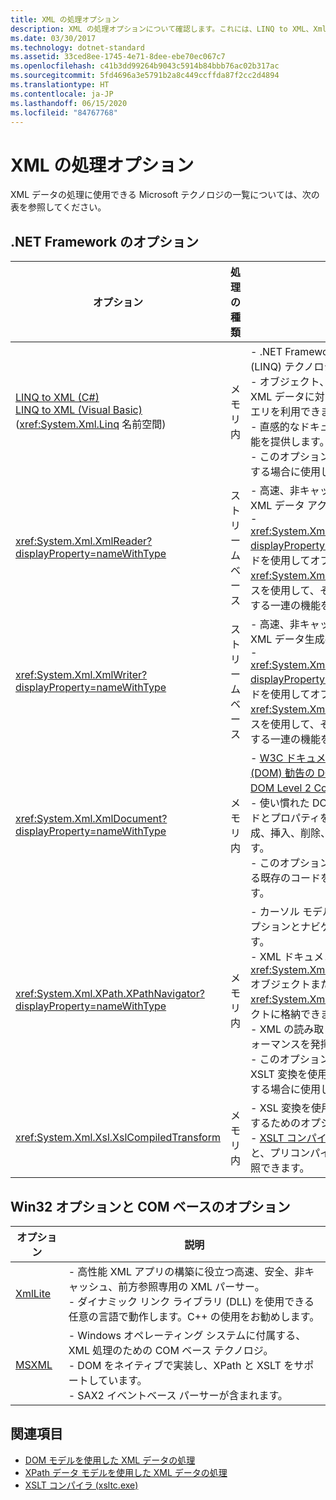 ```yaml
---
title: XML の処理オプション
description: XML の処理オプションについて確認します。これには、LINQ to XML、XmlReader、XmlWriter、XmlDocument、XPathNavigator、XslCompiledTransform、XmlLite、MSXML が含まれます。
ms.date: 03/30/2017
ms.technology: dotnet-standard
ms.assetid: 33ced8ee-1745-4e71-8dee-ebe70ec067c7
ms.openlocfilehash: c41b3dd99264b9043c5914b84bbb76ac02b317ac
ms.sourcegitcommit: 5fd4696a3e5791b2a8c449ccffda87f2cc2d4894
ms.translationtype: HT
ms.contentlocale: ja-JP
ms.lasthandoff: 06/15/2020
ms.locfileid: "84767768"
---
```

# <a name="xml-processing-options"></a>XML の処理オプション
XML データの処理に使用できる Microsoft テクノロジの一覧については、次の表を参照してください。  
  
## <a name="net-framework-options"></a>.NET Framework のオプション  
  
|**オプション**|**処理の種類**|**説明**|  
|----------------|-------------------------|---------------------|  
|[LINQ to XML (C#)](../../../csharp/programming-guide/concepts/linq/linq-to-xml-overview.md) <br/> [LINQ to XML (Visual Basic)](../../../visual-basic/programming-guide/concepts/linq/linq-to-xml.md) <br />(<xref:System.Xml.Linq> 名前空間)|メモリ内|- .NET Framework の統合言語クエリ (LINQ) テクノロジに基づいています。<br />- オブジェクト、リレーショナル データ、XML データに対して SQL と同じようにクエリを利用できます。<br />- 直感的なドキュメント作成および変換機能を提供します。<br />- このオプションは、新しいコードを記述する場合に使用します。|  
|<xref:System.Xml.XmlReader?displayProperty=nameWithType>|ストリーム ベース|- 高速、非キャッシュ、前方参照専用の XML データ アクセス手段を提供します。<br />- <xref:System.Xml.XmlReader.Create%2A?displayProperty=nameWithType> メソッドを使用してオブジェクトを作成し、<xref:System.Xml.XmlReaderSettings> クラスを使用して、そのオブジェクトで有効にする一連の機能を指定できます。|  
|<xref:System.Xml.XmlWriter?displayProperty=nameWithType>|ストリーム ベース|- 高速、非キャッシュ、前方参照専用の XML データ生成手段を提供します。<br />- <xref:System.Xml.XmlWriter.Create%2A?displayProperty=nameWithType> メソッドを使用してオブジェクトを作成し、<xref:System.Xml.XmlWriterSettings> クラスを使用して、そのオブジェクトで有効にする一連の機能を指定できます。|  
|<xref:System.Xml.XmlDocument?displayProperty=nameWithType>|メモリ内|- [W3C ドキュメント オブジェクト モデル (DOM) 勧告の DOM Level 1 Core](https://www.w3.org/TR/REC-DOM-Level-1/level-one-core.html) および [DOM Level 2 Core](https://www.w3.org/TR/DOM-Level-2-Core/) を実装します。<br />- 使い慣れた DOM モデルに基づくメソッドとプロパティを使用して、ノードを作成、挿入、削除、変更することができます。<br />- このオプションは、W3C DOM を利用する既存のコードを変更する場合に使用します。|  
|<xref:System.Xml.XPath.XPathNavigator?displayProperty=nameWithType>|メモリ内|- カーソル モデルを利用する複数の編集オプションとナビゲーション機能を提供します。<br />- XML ドキュメントを <xref:System.Xml.XPath.XPathDocument> オブジェクトまたは <xref:System.Xml.XmlDocument> オブジェクトに格納できます。<br />- XML の読み取り専用処理で優れたパフォーマンスを発揮します。<br />- このオプションは、XPath クエリや XSLT 変換を使用して既存のコードを変更する場合に使用します。|  
|<xref:System.Xml.Xsl.XslCompiledTransform>|メモリ内|- XSL 変換を使用して XML データを変換するためのオプションを提供します。<br />- [XSLT コンパイラ (xsltc.exe)](xslt-compiler-xsltc-exe.md) を使用すると、プリコンパイルした変換をアプリで参照できます。|  
  
## <a name="win32-and-com-based-options"></a>Win32 オプションと COM ベースのオプション  
  
|**オプション**|**説明**|  
|----------------|---------------------|  
|[XmlLite](https://docs.microsoft.com/previous-versions/windows/desktop/ms752872(v=vs.85))|- 高性能 XML アプリの構築に役立つ高速、安全、非キャッシュ、前方参照専用の XML パーサー。<br />- ダイナミック リンク ライブラリ (DLL) を使用できる任意の言語で動作します。C++ の使用をお勧めします。|  
|[MSXML](https://docs.microsoft.com/previous-versions/windows/desktop/ms763742(v=vs.85))|- Windows オペレーティング システムに付属する、XML 処理のための COM ベース テクノロジ。<br />- DOM をネイティブで実装し、XPath と XSLT をサポートしています。<br />- SAX2 イベントベース パーサーが含まれます。|  
  
## <a name="see-also"></a>関連項目

- [DOM モデルを使用した XML データの処理](process-xml-data-using-the-dom-model.md)
- [XPath データ モデルを使用した XML データの処理](process-xml-data-using-the-xpath-data-model.md)
- [XSLT コンパイラ (xsltc.exe)](xslt-compiler-xsltc-exe.md)
